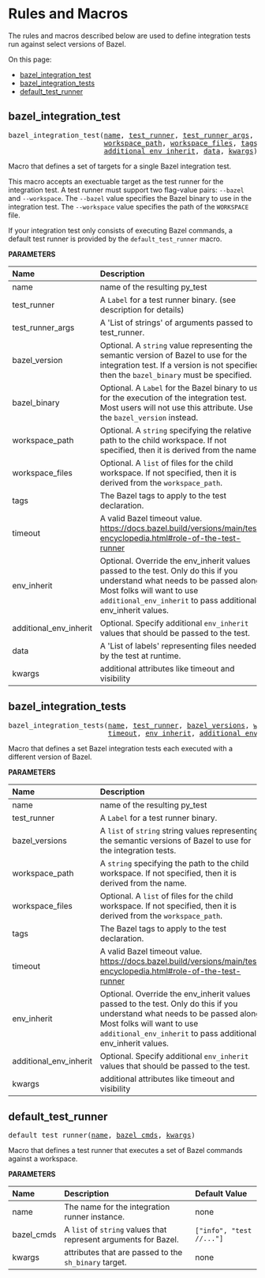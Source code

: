 <!-- Generated with Stardoc, Do Not Edit! -->
# Rules and Macros

The rules and macros described below are used to define integration tests
run against select versions of Bazel.

On this page:

  * [bazel_integration_test](#bazel_integration_test)
  * [bazel_integration_tests](#bazel_integration_tests)
  * [default_test_runner](#default_test_runner)


<a id="#bazel_integration_test"></a>

## bazel_integration_test

<pre>
bazel_integration_test(<a href="#bazel_integration_test-name">name</a>, <a href="#bazel_integration_test-test_runner">test_runner</a>, <a href="#bazel_integration_test-test_runner_args">test_runner_args</a>, <a href="#bazel_integration_test-bazel_version">bazel_version</a>, <a href="#bazel_integration_test-bazel_binary">bazel_binary</a>,
                       <a href="#bazel_integration_test-workspace_path">workspace_path</a>, <a href="#bazel_integration_test-workspace_files">workspace_files</a>, <a href="#bazel_integration_test-tags">tags</a>, <a href="#bazel_integration_test-timeout">timeout</a>, <a href="#bazel_integration_test-env_inherit">env_inherit</a>,
                       <a href="#bazel_integration_test-additional_env_inherit">additional_env_inherit</a>, <a href="#bazel_integration_test-data">data</a>, <a href="#bazel_integration_test-kwargs">kwargs</a>)
</pre>

Macro that defines a set of targets for a single Bazel integration test.

This macro accepts an exectuable target as the test runner for the
integration test. A test runner must support two flag-value pairs:
`--bazel` and `--workspace`. The `--bazel` value specifies the
Bazel binary to use in the integration test. The `--workspace` value
specifies the path of the `WORKSPACE` file.

If your integration test only consists of executing Bazel commands,  a
default test runner is provided by the `default_test_runner` macro.


**PARAMETERS**


| Name  | Description | Default Value |
| :------------- | :------------- | :------------- |
| <a id="bazel_integration_test-name"></a>name |  name of the resulting py_test   |  none |
| <a id="bazel_integration_test-test_runner"></a>test_runner |  A <code>Label</code> for a test runner binary. (see description for details)   |  none |
| <a id="bazel_integration_test-test_runner_args"></a>test_runner_args |  A 'List of strings' of arguments passed to test_runner.   |  <code>[]</code> |
| <a id="bazel_integration_test-bazel_version"></a>bazel_version |  Optional. A <code>string</code> value representing the semantic version of Bazel to use for the integration test. If a version is not specified, then the <code>bazel_binary</code> must be specified.   |  <code>None</code> |
| <a id="bazel_integration_test-bazel_binary"></a>bazel_binary |  Optional. A <code>Label</code> for the Bazel binary to use for the execution of the integration test. Most users will not use this attribute. Use the <code>bazel_version</code> instead.   |  <code>None</code> |
| <a id="bazel_integration_test-workspace_path"></a>workspace_path |  Optional. A <code>string</code> specifying the relative path to the child workspace. If not specified, then it is derived from the name.   |  <code>None</code> |
| <a id="bazel_integration_test-workspace_files"></a>workspace_files |  Optional. A <code>list</code> of files for the child workspace. If not specified, then it is derived from the <code>workspace_path</code>.   |  <code>None</code> |
| <a id="bazel_integration_test-tags"></a>tags |  The Bazel tags to apply to the test declaration.   |  <code>["exclusive", "manual"]</code> |
| <a id="bazel_integration_test-timeout"></a>timeout |  A valid Bazel timeout value. https://docs.bazel.build/versions/main/test-encyclopedia.html#role-of-the-test-runner   |  <code>"long"</code> |
| <a id="bazel_integration_test-env_inherit"></a>env_inherit |  Optional. Override the env_inherit values passed to the test. Only do this if you understand what needs to be passed along. Most folks will want to use <code>additional_env_inherit</code> to pass additional env_inherit values.   |  <code>["SUDO_ASKPASS", "HOME"]</code> |
| <a id="bazel_integration_test-additional_env_inherit"></a>additional_env_inherit |  Optional. Specify additional <code>env_inherit</code> values that should be passed to the test.   |  <code>[]</code> |
| <a id="bazel_integration_test-data"></a>data |  A 'List of labels' representing files needed by the test at runtime.   |  <code>[]</code> |
| <a id="bazel_integration_test-kwargs"></a>kwargs |  additional attributes like timeout and visibility   |  none |


<a id="#bazel_integration_tests"></a>

## bazel_integration_tests

<pre>
bazel_integration_tests(<a href="#bazel_integration_tests-name">name</a>, <a href="#bazel_integration_tests-test_runner">test_runner</a>, <a href="#bazel_integration_tests-bazel_versions">bazel_versions</a>, <a href="#bazel_integration_tests-workspace_path">workspace_path</a>, <a href="#bazel_integration_tests-workspace_files">workspace_files</a>, <a href="#bazel_integration_tests-tags">tags</a>,
                        <a href="#bazel_integration_tests-timeout">timeout</a>, <a href="#bazel_integration_tests-env_inherit">env_inherit</a>, <a href="#bazel_integration_tests-additional_env_inherit">additional_env_inherit</a>, <a href="#bazel_integration_tests-kwargs">kwargs</a>)
</pre>

Macro that defines a set Bazel integration tests each executed with a different version of Bazel.

**PARAMETERS**


| Name  | Description | Default Value |
| :------------- | :------------- | :------------- |
| <a id="bazel_integration_tests-name"></a>name |  name of the resulting py_test   |  none |
| <a id="bazel_integration_tests-test_runner"></a>test_runner |  A <code>Label</code> for a test runner binary.   |  none |
| <a id="bazel_integration_tests-bazel_versions"></a>bazel_versions |  A <code>list</code> of <code>string</code> string values representing the semantic versions of Bazel to use for the integration tests.   |  <code>[]</code> |
| <a id="bazel_integration_tests-workspace_path"></a>workspace_path |  A <code>string</code> specifying the path to the child workspace. If not specified, then it is derived from the name.   |  <code>None</code> |
| <a id="bazel_integration_tests-workspace_files"></a>workspace_files |  Optional. A <code>list</code> of files for the child workspace. If not specified, then it is derived from the <code>workspace_path</code>.   |  <code>None</code> |
| <a id="bazel_integration_tests-tags"></a>tags |  The Bazel tags to apply to the test declaration.   |  <code>["exclusive", "manual"]</code> |
| <a id="bazel_integration_tests-timeout"></a>timeout |  A valid Bazel timeout value. https://docs.bazel.build/versions/main/test-encyclopedia.html#role-of-the-test-runner   |  <code>"long"</code> |
| <a id="bazel_integration_tests-env_inherit"></a>env_inherit |  Optional. Override the env_inherit values passed to the test. Only do this if you understand what needs to be passed along. Most folks will want to use <code>additional_env_inherit</code> to pass additional env_inherit values.   |  <code>["SUDO_ASKPASS", "HOME"]</code> |
| <a id="bazel_integration_tests-additional_env_inherit"></a>additional_env_inherit |  Optional. Specify additional <code>env_inherit</code> values that should be passed to the test.   |  <code>[]</code> |
| <a id="bazel_integration_tests-kwargs"></a>kwargs |  additional attributes like timeout and visibility   |  none |


<a id="#default_test_runner"></a>

## default_test_runner

<pre>
default_test_runner(<a href="#default_test_runner-name">name</a>, <a href="#default_test_runner-bazel_cmds">bazel_cmds</a>, <a href="#default_test_runner-kwargs">kwargs</a>)
</pre>

Macro that defines a test runner that executes a set of Bazel commands against a workspace.

**PARAMETERS**


| Name  | Description | Default Value |
| :------------- | :------------- | :------------- |
| <a id="default_test_runner-name"></a>name |  The name for the integration runner instance.   |  none |
| <a id="default_test_runner-bazel_cmds"></a>bazel_cmds |  A <code>list</code> of <code>string</code> values that represent arguments for Bazel.   |  <code>["info", "test //..."]</code> |
| <a id="default_test_runner-kwargs"></a>kwargs |  attributes that are passed to the <code>sh_binary</code> target.   |  none |


